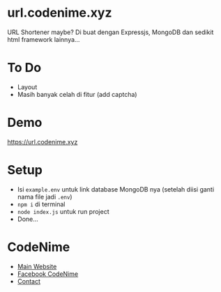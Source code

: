 # url.codenime.xyz
URL Shortener maybe? Di buat dengan Expressjs, MongoDB dan sedikit html framework lainnya...

# To Do
- Layout
- Masih banyak celah di fitur (add captcha)

# Demo
https://url.codenime.xyz

# Setup
- Isi ```example.env``` untuk link database MongoDB nya (setelah diisi ganti nama file jadi ```.env```) 
- ```npm i``` di terminal
- ```node index.js``` untuk run project
- Done...

# CodeNime
- [Main Website](https://codenime.xyz/)
- [Facebook CodeNime](https://codenime.xyz/facebook)
- [Contact](mailto:contact@codenime.xyz)
